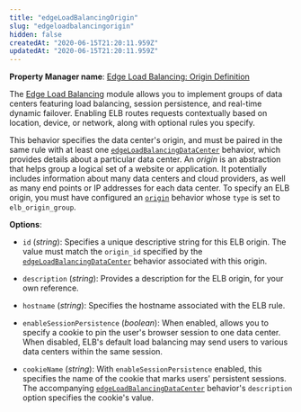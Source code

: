 ```yaml
---
title: "edgeLoadBalancingOrigin"
slug: "edgeloadbalancingorigin"
hidden: false
createdAt: "2020-06-15T21:20:11.959Z"
updatedAt: "2020-06-15T21:20:11.959Z"
---
```

__Property Manager name__: [Edge Load Balancing: Origin Definition](https://control.akamai.com/wh/CUSTOMER/AKAMAI/en-US/WEBHELP/property-manager/property-manager-help/csh_lookup.html?id=PM_0040)

The [Edge Load Balancing](http://control.akamai.com/dl/customers/other/Edge_Load_Balancing/Terra_Alta_Edge_Load_Balancing.pdf) module allows you to implement groups of data centers featuring load balancing, session persistence, and real-time dynamic failover. Enabling ELB routes requests contextually based on location, device, or network, along with optional rules you specify.

This behavior specifies the data center's origin, and must be paired in the same rule with at least one [`edgeLoadBalancingDataCenter`](#edgeloadbalancingdatacenter) behavior, which provides details about a particular data center. An _origin_ is an abstraction that helps group a logical set of a website or application. It potentially includes information about many data centers and cloud providers, as well as many end points or IP addresses for each data center. To specify an ELB origin, you must have configured an [`origin`](#origin) behavior whose `type` is set to `elb_origin_group`.

__Options__:

<div class="option" markdown="1" id="edgeLoadBalancingOrigin.id" >

- `id` (_string_): Specifies a unique descriptive string for this ELB origin. The value must match the `origin_id` specified by the [`edgeLoadBalancingDataCenter`](#edgeloadbalancingdatacenter) behavior associated with this origin.

</div>

<div class="option" markdown="1" id="edgeLoadBalancingOrigin.description" >

- `description` (_string_): Provides a description for the ELB origin, for your own reference.

</div>

<div class="option" markdown="1" id="edgeLoadBalancingOrigin.hostname" >

- `hostname` (_string_): Specifies the hostname associated with the ELB rule.

</div>

<div class="option" markdown="1" id="edgeLoadBalancingOrigin.enableSessionPersistence" >

- `enableSessionPersistence` (_boolean_): When enabled, allows you to specify a cookie to pin the user's browser session to one data center. When disabled, ELB's default load balancing may send users to various data centers within the same session.

</div>

<div class="option" markdown="1" id="edgeLoadBalancingOrigin.cookieName" >

- `cookieName` (_string_): With `enableSessionPersistence` enabled, this specifies the name of the cookie that marks users' persistent sessions. The accompanying [`edgeLoadBalancingDataCenter`](#edgeloadbalancingdatacenter) behavior's `description` option specifies the cookie's value.

</div>

</div>

<div class="feature" data-feature="edgeOriginAuthorization" markdown="1">
